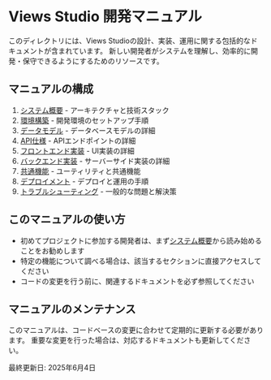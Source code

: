 # Views Studio 開発マニュアル

このディレクトリには、Views Studioの設計、実装、運用に関する包括的なドキュメントが含まれています。
新しい開発者がシステムを理解し、効率的に開発・保守できるようにするためのリソースです。

## マニュアルの構成

1. [システム概要](./system/overview.md) - アーキテクチャと技術スタック
2. [環境構築](./system/setup.md) - 開発環境のセットアップ手順
3. [データモデル](./models/README.md) - データベースモデルの詳細
4. [API仕様](./api/README.md) - APIエンドポイントの詳細
5. [フロントエンド実装](./frontend/README.md) - UI実装の詳細
6. [バックエンド実装](./backend/README.md) - サーバーサイド実装の詳細
7. [共通機能](./common/README.md) - ユーティリティと共通機能
8. [デプロイメント](./deployment/README.md) - デプロイと運用の手順
9. [トラブルシューティング](./troubleshooting/README.md) - 一般的な問題と解決策

## このマニュアルの使い方

- 初めてプロジェクトに参加する開発者は、まず[システム概要](./system/overview.md)から読み始めることをお勧めします
- 特定の機能について調べる場合は、該当するセクションに直接アクセスしてください
- コードの変更を行う前に、関連するドキュメントを必ず参照してください

## マニュアルのメンテナンス

このマニュアルは、コードベースの変更に合わせて定期的に更新する必要があります。
重要な変更を行った場合は、対応するドキュメントも更新してください。

最終更新日: 2025年6月4日
